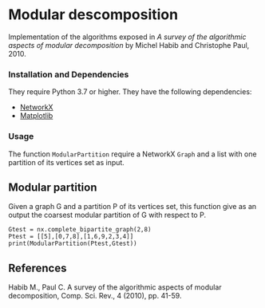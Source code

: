 # Modular descomposition

Implementation of the algorithms exposed in *A survey of the algorithmic aspects of modular decomposition* by Michel Habib and Christophe Paul, 2010.

### Installation and Dependencies

They require Python 3.7 or higher. They have the following dependencies:

- [NetworkX](https://networkx.org/)
- [Matplotlib](https://matplotlib.org/)

### Usage

The function `ModularPartition` require a NetworkX `Graph` and a list with one partition of its vertices set as input.

## Modular partition

Given a graph G and a partition P of its vertices set, this function give as an output the coarsest modular partition of G with respect to P.

```
Gtest = nx.complete_bipartite_graph(2,8)
Ptest = [[5],[0,7,8],[1,6,9,2,3,4]]
print(ModularPartition(Ptest,Gtest))
```

## References

Habib M., Paul C. A survey of the algorithmic aspects of modular decomposition, Comp. Sci. Rev., 4 (2010), pp. 41-59.
